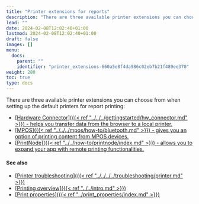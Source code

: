 ```yaml
---
title: "Printer extensions for reports"
description: "There are three available printer extensions you can choose from when setting up the default printers for report printing."
lead: ""
date: 2024-02-08T12:02:40+01:00
lastmod: 2024-02-08T12:02:40+01:00
draft: false
images: []
menu:
  docs:
    parent: ""
    identifier: "printer_extensions-660a5e8f4da986c02eb7b21f489ee370"
weight: 280
toc: true
type: docs
---
```


There are three available printer extensions you can choose from when setting up the default printers for report printing:

- [<ins>Hardware Connector<ins>]({{< ref "../../../gettingstarted/hw_connector.md" >}}) - helps you transfer data from the browser to a local printer.
- [<ins>MPOS<ins>]({{< ref "../../../mpos/how-to/bluetooth.md" >}}) - gives you an option of printing content from MPOS devices.
- [<ins>PrintNode<ins>]({{< ref "../../how-to/printnode/index.md" >}}) - allows you to expand your app with remote printing functionalities.

#### See also 

- [<ins>Printer troubleshooting<ins>]({{< ref "../../../../troubleshooting/printer.md" >}})
- [<ins>Printing overview<ins>]({{< ref "../../intro.md" >}})
- [<ins>Print properties<ins>]({{< ref "../print_properties/index.md" >}})